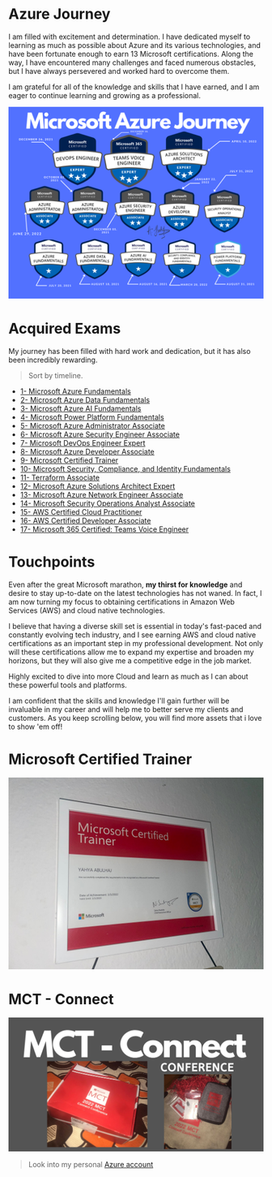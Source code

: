 # Azure Journey

I am filled with excitement and determination. I have dedicated myself to learning as much as possible about Azure and its various technologies, and have been fortunate enough to earn 13 Microsoft certifications. Along the way, I have encountered many challenges and faced numerous obstacles, but I have always persevered and worked hard to overcome them. 


I am grateful for all of the knowledge and skills that I have earned, and I am eager to continue learning and growing as a professional.

<img src="updateJourney.png">


# Acquired Exams
My journey has been filled with hard work and dedication, but it has also been incredibly rewarding.


> Sort by timeline.
- [1- Microsoft Azure Fundamentals](1°AZ-900.pdf)
- [2- Microsoft Azure Data Fundamentals ](2°DP-900.pdf)
- [3- Microsoft Azure AI Fundamentals ](3°AI-900.pdf)
- [4- Microsoft Power Platform Fundamentals ](4°PL-900.pdf)
- [5- Microsoft Azure Administrator Associate](5°AZ-104.pdf)
- [6- Microsoft Azure Security Engineer Associate](6°AZ-500.pdf)
- [7- Microsoft DevOps Engineer Expert](7°AZ-400.pdf)
- [8- Microsoft Azure Developer Associate](8°AZ-204.pdf)
- [9- Microsoft Certified Trainer](MCT.pdf)
- [10- Microsoft Security, Compliance, and Identity Fundamentals](9°SC-900.pdf)
- [11- Terraform Associate ](10°Terraform.pdf)
- [12- Microsoft Azure Solutions Architect Expert](11°AZ-305.pdf)
- [13- Microsoft Azure Network Engineer Associate ](12°AZ-700.pdf)
- [14- Microsoft Security Operations Analyst Associate](13°SC-200.pdf)
- [15- AWS Certified Cloud Practitioner ](14°%20AWS%20Certified%20Cloud%20Practitioner%20certificate.pdf)
- [16- AWS Certified Developer Associate ](16-AWSCertifiedDeveloper-Associatecertificate.pdf)
- [17- Microsoft 365 Certified: Teams Voice Engineer](prerequisiteREQUIRED-HopeYouGetIt)

# Touchpoints
Even after the great Microsoft marathon, **my thirst for knowledge** and desire to stay up-to-date on the latest technologies has not waned. In fact, I am now turning my focus to obtaining certifications in Amazon Web Services (AWS) and cloud native technologies.

I believe that having a diverse skill set is essential in today's fast-paced and constantly evolving tech industry, and I see earning AWS and cloud native certifications as an important step in my professional development. Not only will these certifications allow me to expand my expertise and broaden my horizons, but they will also give me a competitive edge in the job market.

Highly excited to dive into more Cloud and learn as much as I can about these powerful tools and platforms. 

I am confident that the skills and knowledge I'll gain further will be invaluable in my career and will help me to better serve my clients and customers. As you keep scrolling below, you will find more assets that i love to show 'em off!

# Microsoft Certified Trainer 
<img src="ondawall.jpg" alt="i'll look for it in the phone">

# MCT - Connect
<img src="Connect.png">

> Look into my personal [Azure account](https://az-dash.yahya-abulhaj.dev/)
